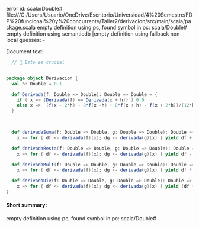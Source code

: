 error id: scala/Double#
file:///C:/Users/Usuario/OneDrive/Escritorio/Universidad/4%20Semestre/FDP%20funcional%20y%20concurrente/Taller2/derivacion/src/main/scala/package.scala
empty definition using pc, found symbol in pc: scala/Double#
empty definition using semanticdb
|empty definition using fallback
non-local guesses:
	 -

Document text:

```scala
  // 📌 Esto es crucial


package object Derivacion {
  val h: Double = 0.1

  def Derivada(f: Double => Double): Double => Double = {
    if ( x => {Derivada(f) == Derivada(x + h)} ) 0.0
    else x =>  (f(x - 2*h) - 8*f(x -h) + 8*f(x + h) - f(x + 2*h))/(12*h)
  } 
  


  def derivadaSuma(f: Double => Double, g: Double => Double): Double => Option[Double] =
    x => for { df <- derivada(f)(x); dg <- derivada(g)(x) } yield df + dg

  def derivadaResta(f: Double => Double, g: Double => Double): Double => Option[Double] =
    x => for { df <- derivada(f)(x); dg <- derivada(g)(x) } yield df - dg

  def derivadaMult(f: Double => Double, g: Double => Double): Double => Option[Double] =
    x => for { df <- derivada(f)(x); dg <- derivada(g)(x) } yield df * g(x) + f(x) * dg

  def derivadaDiv(f: Double => Double, g: Double => Double): Double => Option[Double] =
    x => for { df <- derivada(f)(x); dg <- derivada(g)(x) } yield (df * g(x) - f(x) * dg) / (g(x) * g(x))
}

```

#### Short summary: 

empty definition using pc, found symbol in pc: scala/Double#